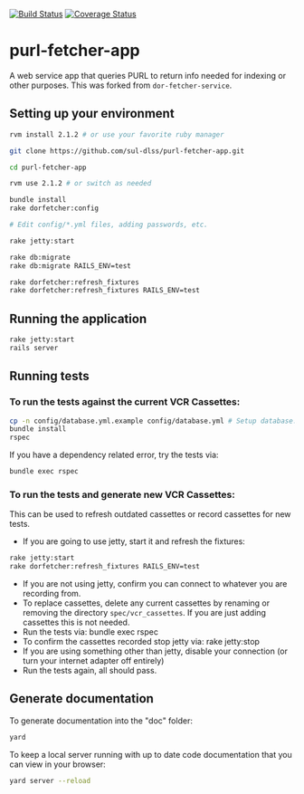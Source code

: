 [![Build Status](https://travis-ci.org/sul-dlss/purl-fetcher-app.png?branch=master)](https://travis-ci.org/sul-dlss/purl-fetcher-app) [![Coverage Status](https://coveralls.io/repos/sul-dlss/purl-fetcher-app/badge.svg?branch=develop&service=github)](https://coveralls.io/github/sul-dlss/purl-fetcher-app?branch=master)

# purl-fetcher-app

A web service app that queries PURL to return info needed for indexing or other purposes.
This was forked from `dor-fetcher-service`.

## Setting up your environment

```bash
rvm install 2.1.2 # or use your favorite ruby manager

git clone https://github.com/sul-dlss/purl-fetcher-app.git

cd purl-fetcher-app

rvm use 2.1.2 # or switch as needed

bundle install
rake dorfetcher:config

# Edit config/*.yml files, adding passwords, etc.

rake jetty:start

rake db:migrate
rake db:migrate RAILS_ENV=test

rake dorfetcher:refresh_fixtures
rake dorfetcher:refresh_fixtures RAILS_ENV=test
```

## Running the application

```bash
rake jetty:start
rails server
```

## Running tests

### To run the tests against the current VCR Cassettes:

```bash
cp -n config/database.yml.example config/database.yml # Setup database.yml if you haven't already
bundle install
rspec
```

If you have a dependency related error, try the tests via:
```bash
bundle exec rspec
```

### To run the tests and generate new VCR Cassettes:

This can be used to refresh outdated cassettes or record cassettes for new tests.

* If you are going to use jetty, start it and refresh the fixtures:

```bash
rake jetty:start
rake dorfetcher:refresh_fixtures RAILS_ENV=test
```

* If you are not using jetty, confirm you can connect to whatever you are recording from.
* To replace cassettes, delete any current cassettes by renaming or removing the directory `spec/vcr_cassettes`.  If you are just adding cassettes this is not needed.
* Run the tests via:
   bundle exec rspec
* To confirm the cassettes recorded stop jetty via:
   rake jetty:stop
* If you are using something other than jetty, disable your connection (or turn your internet adapter off entirely)
* Run the tests again, all should pass.

## Generate documentation

To generate documentation into the "doc" folder:

```bash
yard
```

To keep a local server running with up to date code documentation that you can view in your browser:

```bash
yard server --reload
```

